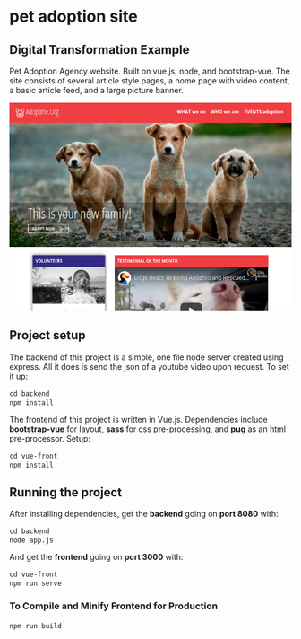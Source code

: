 # pet adoption site
## Digital Transformation Example
Pet Adoption Agency website. Built on vue.js, node, and bootstrap-vue. The site consists of several article style pages, a home page with video content, a basic article feed, and a large picture banner. 

![pet-adoption-app-screenshot](./screenshot.png)

## Project setup
The backend of this project is a simple, one file node server created using express. All it does is send the json of a youtube video upon request. To set it up:
```
cd backend
npm install
```
The frontend of this project is written in Vue.js. Dependencies include **bootstrap-vue** for layout, **sass** for css pre-processing, and **pug** as an html pre-processor. Setup:
```
cd vue-front
npm install
```

## Running the project
After installing dependencies, get the **backend** going on **port 8080** with:
```
cd backend
node app.js
```
And get the **frontend** going on **port 3000** with:
```
cd vue-front
npm run serve
```

### To Compile and Minify Frontend for Production
```
npm run build
```
